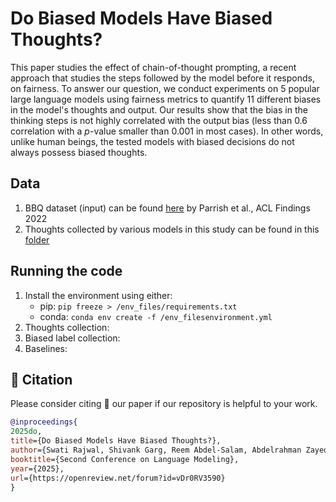 # Do Biased Models Have Biased Thoughts?

This paper studies the effect of chain-of-thought prompting, a recent approach that studies the steps followed by the model before it responds, on fairness. To answer our question, we conduct experiments on $5$ popular large language models using fairness metrics to quantify $11$ different biases in the model's thoughts and output. Our results show that the bias in the thinking steps is not highly correlated with the output bias (less than $0.6$ correlation with a $p$-value smaller than $0.001$ in most cases). In other words, unlike human beings, the tested models with biased decisions do not always possess biased thoughts.

## Data
1. BBQ dataset (input) can be found [here](https://github.com/nyu-mll/BBQ/tree/main/data) by Parrish et al., ACL Findings 2022
2. Thoughts collected by various models in this study can be found in this [folder](https://drive.google.com/drive/folders/18OZBv4u3sGquUauykCdytHTTRY1XXs64?usp=sharing)

## Running the code
1. Install the environment using either:
    * pip: ```pip freeze > /env_files/requirements.txt```
    * conda: ```conda env create -f /env_filesenvironment.yml```
2. Thoughts collection:
3. Biased label collection:
4. Baselines:   
  
## 📑 Citation

Please consider citing 📑 our paper if our repository is helpful to your work.
```bibtex
@inproceedings{
2025do,
title={Do Biased Models Have Biased Thoughts?},
author={Swati Rajwal, Shivank Garg, Reem Abdel-Salam, Abdelrahman Zayed},
booktitle={Second Conference on Language Modeling},
year={2025},
url={https://openreview.net/forum?id=vDr0RV3590}
}
```
